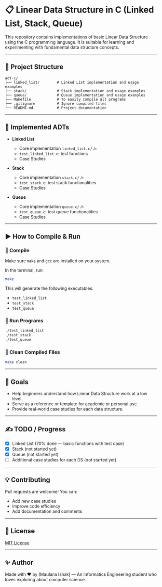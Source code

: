 # 📋 Linear Data Structure in C (Linked List, Stack, Queue)

This repository contains implementations of basic Linear Data Structure using the C programming language. It is suitable for learning and experimenting with fundamental data structure concepts.

---

## 📁 Project Structure

```
adt-c/
├── linked_list/        # Linked List implementation and usage examples
├── stack/              # Stack implementation and usage examples
├── queue/              # Queue implementation and usage examples
├── Makefile            # To easily compile all programs
├── .gitignore          # Ignore compiled files
└── README.md           # Project documentation
```

---

## 🧱 Implemented ADTs

- **Linked List**
  - Core implementation `linked_list.c/.h`
  - `test_linked_list.c`: test functions
  - Case Studies

- **Stack**
  - Core implementation `stack.c/.h`
  - `test_stack.c`: test stack functionalities
  - Case Studies

- **Queue**
  - Core implementation `queue.c/.h`
  - `test_queue.c`: test queue functionalities
  - Case Studies

---

## ▶️ How to Compile & Run

### 🔧 Compile
Make sure `make` and `gcc` are installed on your system.

In the terminal, run:

```bash
make
```

This will generate the following executables:

- `test_linked_list`
- `test_stack`
- `test_queue`

### 🚀 Run Programs

```bash
./test_linked_list
./test_stack
./test_queue
```

### 🧹 Clean Compiled Files

```bash
make clean
```

---

## 🎯 Goals

- Help beginners understand how Linear Data Structure work at a low level.
- Serve as a reference or template for academic or personal use.
- Provide real-world case studies for each data structure.

---

## ✍️ TODO / Progress

- [x] Linked List (70% done — basic functions with test case)
- [x] Stack (not started yet)
- [x] Queue (not started yet)
- [ ] Additional case studies for each DS (not started yet)

---

## 💡 Contributing

Pull requests are welcome! You can:
- Add new case studies
- Improve code efficiency
- Add documentation and comments

---

## 📜 License

[MIT License](LICENSE)

---

## ✨ Author
Made with ❤️ by [Maulana Ishak] — An Informatics Engineering student who loves exploring about computer science.

